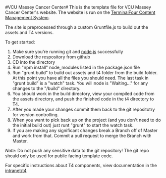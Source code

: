 #VCU Massey Cancer Center#
This is the template file for VCU Massey Cancer Center's website. The website is run on the [TerminalFour Content Management System](http://www.terminalfour.com/).

The site is preprocessed through a custom Gruntfile.js to build out the assets and T4 versions.

To get started:  
1.  Make sure you're running git and [node.js](http://nodejs.org/) successfully  
2.  Download the respository from github  
3.  CD into the directory  
4.  Run "npm install" node_modules listed in the package.json file  
5.  Run "grunt build" to build out assets and t4 folder from the build folder. At this point you have all the files you should need. The last task in "grunt build" is a "watch" task. You will node is "Waiting..." for any changes to the "/build" directory.  
6.  You should work in the build directory, view your compiled code from the assets directory, and push the finished code in the t4 directory to T4.  
7.  After you made your changes commit them back to the git repositotry for version controlling.  
8.  When you want to pick back up on the project (and you don't need to do the initial build out) just runt "grunt" to start the watch task.  
9.  If you are making any significant changes break a Branch off of Master and work from that. Commit a pull request to merge the Branch with Master.  

*Note:* Do not push any sensitive data to the git repository! The git repo should only be used for public facing template code.

For specific instructions about T4 components, view documentation in the [intranet/t4](www.massey.vcu.edu/intranet/t4)
